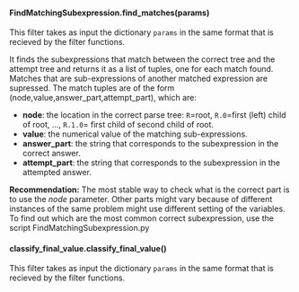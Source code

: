 #### FindMatchingSubexpression.find_matches(params)

This filter takes as input the dictionary `params` in the same format that is 
recieved by the filter functions.

It finds the subexpressions that match between the correct tree and the attempt tree and returns it as a list of 
tuples, one for each match found. Matches that are sub-expressions of another matched expression are supressed. The
match tuples are of the form (node,value,answer_part,attempt_part), which are:
* **node**: the location in the correct parse tree: `R`=root, `R.0`=first (left) child of root, ..., `R.1.0`= first child of second child of root.
* **value**:  the numerical value of the matching sub-expressions.
* **answer_part**: the string that corresponds to the subexpression in the correct answer.
* **attempt_part**: the string that corresponds to the subexpression in the attempted answer.

**Recommendation:** The most stable way to check what is the correct part is to use the *node* parameter. Other parts 
might vary because of different instances of the same problem might use different setting of the variables. To find 
out which are the most common correct subexpression, use the script FindMatchingSubexpression.py

#### classify_final_value.classify_final_value()

This filter takes as input the dictionary `params` in the same format that is 
recieved by the filter functions.


